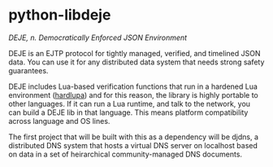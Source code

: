 python-libdeje
==============

_DEJE, n. Democratically Enforced JSON Environment_

DEJE is an EJTP protocol for tightly managed, verified, and timelined JSON
data. You can use it for any distributed data system that needs strong safety
guarantees.

DEJE includes Lua-based verification functions that run in a hardened Lua
environment ([hardlupa](https://github.com/campadrenalin/HardLupa)) and for
this reason, the library is highly portable to other languages. If it can run
a Lua runtime, and talk to the network, you can build a DEJE lib in that
language. This means platform compatibility across language and OS lines.

The first project that will be built with this as a dependency will be djdns,
a distributed DNS system that hosts a virtual DNS server on localhost based on
data in a set of heirarchical community-managed DNS documents.
